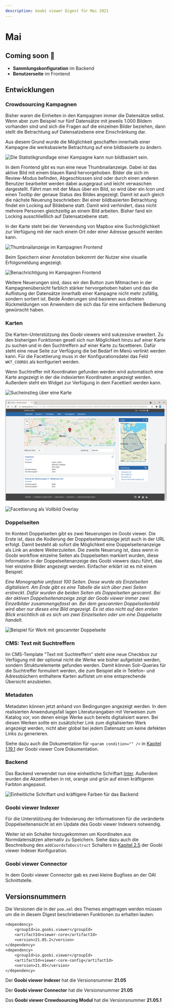 ```yaml
---
description: Goobi viewer Digest für Mai 2021
---
```


# Mai

## Coming soon :rocket:

* **Sammlungskonfiguration** im Backend
* **Benutzerseite** im Frontend

## Entwicklungen

### Crowdsourcing Kampagnen

Bisher waren die Einheiten in den Kampagnen immer die Datensätze selbst. Wenn aber zum Beispiel nur fünf Datensätze mit jeweils 1.000 Bildern vorhanden sind und sich die Fragen auf die einzelnen Bilder beziehen, dann stellt die Betrachtung auf Datensatzebene eine Einschränkung dar.

Aus diesem Grund wurde die Möglichkeit geschaffen innerhalb einer Kampagne die werksbasierte Betrachtung auf eine bildbasierte zu ändern.

![Die Statistikgrundlage einer Kampagne kann nun bildbasiert sein.](../.gitbook/assets/21-05\_DE\_crowdsourcing\_01\_backend.png)

In dem Frontend gibt es nun eine neue Thumbnailanzeige. Dabei ist das aktive Bild mit einem blauen Rand hervorgehoben. Bilder die sich im Review-Modus befinden, Abgeschlossen sind oder durch einen anderen Benutzer bearbeitet werden dabei ausgegraut und leicht verwaschen dargestellt. Fährt man mit der Maus über ein Bild, so wird über ein Icon und einen Tooltip der genaue Status des Bildes angezeigt. Damit ist auch gleich die nächste Neuerung beschrieben: Bei einer bildbasierten Betrachtung findet ein Locking auf Bildebene statt. Damit wird verhindert, dass nicht mehrere Personen gleichzeitig an einem Bild arbeiten. Bisher fand ein Locking ausschließlich auf Datensatzebene statt.

In der Karte steht bei der Verwendung von Mapbox eine Suchmöglichkeit zur Verfügung mit der nach einem Ort oder einer Adresse gesucht werden kann.

![Thumbnailanzeige im Kampagnen Frontend](../.gitbook/assets/21-05\_DE\_crowdsourcing\_02\_thumbs\_frontend.png)

Beim Speichern einer Annotation bekommt der Nutzer eine visuelle Erfolgsmeldung angezeigt.

![Benachrichtigung im Kampagnen Frontend](../.gitbook/assets/21-05\_DE\_crowdsourcing\_03\_frontend\_notification.png)

Weitere Neuerungen sind, dass wir den Button zum Mitmachen in der Kampagnenübersicht farblich stärker hervorgehoben haben und das die Auflistung der Datensätze innerhalb einer Kampagne nicht mehr zufällig, sondern sortiert ist. Beide Änderungen sind basieren aus direkten Rückmeldungen von Anwendern die sich das für eine einfachere Bedienung gewünscht haben.

### Karten

Die Karten-Unterstützung des Goobi viewers wird sukzessive erweitert. Zu den bisherigen Funktionen gesell sich nun Möglichkeit hinzu auf einer Karte zu suchen und in den Suchtreffern auf einer Karte zu facettieren. Dafür steht eine neue Seite zur Verfügung die bei Bedarf im Menü verlinkt werden kann. Für die Facettierung muss in der Konfigurationsdatei das Feld `WKT_COORDS` als  konfiguriert werden.

Wenn Suchtreffer mit Koordinaten gefunden werden wird automatisch eine Karte angezeigt in der die indexierten Koordinaten angezeigt werden. Außerdem steht ein Widget zur Verfügung in dem Facettiert werden kann.

![Sucheinstieg über eine Karte](../.gitbook/assets/21-05\_DE\_search\_map.png)

![](../.gitbook/assets/DE.png)

![Facettierung als Vollbild Overlay](../.gitbook/assets/21-05\_DE\_search\_results\_facet.png)

### Doppelseiten

Im Kontext Doppelseiten gibt es zwei Neuerungen im Goobi viewer. Die Erste ist, dass die Kodierung der Doppelseitenanzeige jetzt auch in der URL erfolgt. Damit besteht ab sofort die Möglichkeit eine Doppelseitenanzeige als Link an andere Weiterzuleiten. Die zweite Neuerung ist, dass wenn in Goobi workflow einzelne Seiten als Doppelseiten markiert wurden, diese Information in der Doppelseitenanzeige des Goobi viewers dazu führt, das hier einzelne Bilder angezeigt werden. Einfacher erklärt ist es mit einem Beispiel:

_Eine Monographie umfasst 100 Seiten. Diese wurde als Einzelseiten digitalisiert. Am Ende gibt es eine Tabelle die sich über zwei Seiten erstreckt. Dafür wurden die beiden Seiten als Doppelseiten gescannt. Bei der aktiven Doppelseitenanzeige zeigt der Goobi viewer immer zwei Einzelbilder zusammengefasst an. Bei dem gescannten Doppelseitenbild wird aber nur dieses eine Bild angezeigt. Es ist also nicht auf den ersten Blick ersichtlich ob es sich um zwei Einzelseiten oder um eine Doppelseite handelt._

![Beispiel für Werk mit gescannter Doppelseite](../.gitbook/assets/21-05\_DE\_double\_page\_thumbs.png)

### CMS: Text mit Suchtreffern

Im CMS-Template "Text mit Suchtreffern" steht eine neue Checkbox zur Verfügung mit der optional nicht die Werke wie bisher aufgelistet werden, sondern Strukturelemente gefunden werden. Damit können Solr-Queries für die Suchtreffer formuliert werden, die zum Beispiel alle in Telefon- und Adressbüchern enthaltene Karten auflistet um eine entsprechende Übersicht anzubieten.

### Metadaten

Metadaten können jetzt anhand von Bedingungen angezeigt werden. In dem realisierten Anwendungsfall lagen Literaturangaben mit Verweisen zum Katalog vor, von denen einige Werke auch bereits digitalisiert waren. Bei diesen Werken sollte ein zusätzlicher Link zum digitalisierten Werk angezeigt werden, nicht aber global bei jedem Datensatz um keine defekten Links zu generieren.

Siehe dazu auch die Dokumentation für `<param condition="" />` in [Kapitel 1.19.1](https://docs.goobi.io/goobi-viewer-de/conf/1/19/1) der Goobi viewer Core Dokumentation.

### Backend

Das Backend verwendet nun eine einheitliche Schriftart [Inter](https://rsms.me/inter/). Außerdem wurden die Akzentfarben in rot, orange und grün auf einen kräftigeren Farbton angepasst.&#x20;

![Einheitliche Schriftart und kräftigere Farben für das Backend](../.gitbook/assets/21-05\_DE\_font\_and\_colors.png)

### Goobi viewer Indexer

Für die Unterstützung der Indexierung der Informationen für die veränderte Doppelseitenansicht ist ein Update des Goobi viewer Indexers notwendig.

Weiter ist ein Schalter hinzugekommen um Koordinaten aus Normdatensätzen alternativ zu Speichern. Siehe dazu auch die Beschreibung des `addCoordsToDocstruct` Schalters in [Kapitel 2.5](https://docs.goobi.io/goobi-viewer-de/conf/2/5) der Goobi viewer Indexer Konfiguration.

### Goobi viewer Connector

In dem Goobi viewer Connector gab es zwei kleine Bugfixes an der OAI Schnittstelle.

## Versionsnummern

Die Versionen die in der `pom.xml` des Themes eingetragen werden müssen um die in diesem Digest beschriebenen Funktionen zu erhalten lauten:

```markup
<dependency>
    <groupId>io.goobi.viewer</groupId>
    <artifactId>viewer-core</artifactId>
    <version>21.05.2</version>
</dependency>
<dependency>
    <groupId>io.goobi.viewer</groupId>
    <artifactId>viewer-core-config</artifactId>
    <version>21.05</version>
</dependency>
```

Der **Goobi viewer Indexer** hat die Versionsnummer **21.05**

Der **Goobi viewer Connector** hat die Versionsnummer **21.05**

Das **Goobi viewer Crowdsourcing Modul** hat die Versionsnummer **21.05.1**

